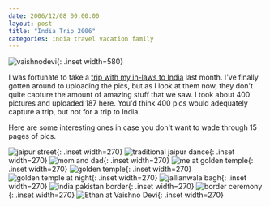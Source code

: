 ```yaml
---
date: 2006/12/08 00:00:00
layout: post
title: "India Trip 2006"
categories: india travel vacation family
---
```


![vaishnodevi](/images/vaishnodevi.jpg){: .inset width=580}

I was fortunate to take a [trip with my in-laws to India](http://kurup.org/photo/album?album%5fid=80449) last month. I've finally gotten around to uploading the pics, but as I look at them now, they don't quite capture the amount of amazing stuff that we saw. I took about 400 pictures and uploaded 187 here. You'd think 400 pics would adequately capture a trip, but not for a trip to India.

Here are some interesting ones in case you don't want to wade through 15 pages of pics.

![jaipur street](/images/jaipur-street.jpg){: .inset width=270} ![traditional jaipur dance](/images/jaipur-dancers.jpg){: .inset width=270} ![mom and dad](/images/golden-temple-1.jpg){: .inset width=270} ![me at golden temple](/images/golden-temple-me.jpg){: .inset width=270} ![golden temple](/images/golden-temple-2.jpg){: .inset width=270} ![golden temple at night](/images/golden-temple-3.jpg){: .inset width=270} ![jallianwala bagh](/images/jallianwala.jpg){: .inset width=270} ![india pakistan border](/images/indopak-border.jpg){: .inset width=270} ![border ceremony](/images/indopak-ceremony.jpg){: .inset width=270} ![Ethan at Vaishno Devi](/images/ethan-vaishnodevi.jpg){: .inset width=270}
